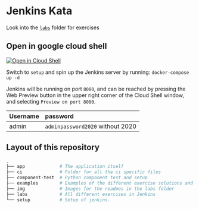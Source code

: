 # Jenkins Kata

Look into the [`labs`](./labs) folder for exercises

## Open in google cloud shell

[![Open in Cloud Shell](https://gstatic.com/cloudssh/images/open-btn.svg)](https://console.cloud.google.com/cloudshell/editor?cloudshell_git_repo=https://github.com/praqma-training/jenkins-katas.git)

Switch to `setup` and spin up the Jenkins server by running:
`docker-compose up -d`

Jenkins will be running on port `8080`, and can be reached by pressing the Web Preview button in the upper right corner of the Cloud Shell window, and selecting `Preview on port 8080`.

| Username | password                         |
| :------- | :------------------------------- |
| admin    | `adminpassword2020` without 2020 |

## Layout of this repository

```bash
.
├── app             # The application itself
├── ci              # Folder for all the ci specific files
├── component-test  # Python component test and setup
├── examples        # Examples of the different exercise solutions and more.
├── img             # Images for the readmes in the labs folder
├── labs            # All different exercises in Jenkins
└── setup           # Setup of jenkins.

```
